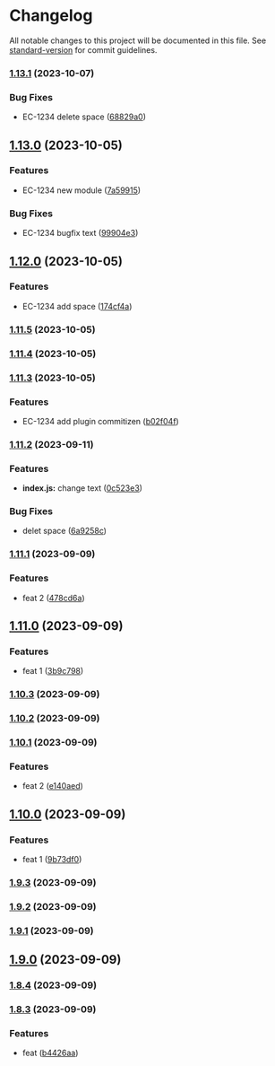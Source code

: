 # Changelog

All notable changes to this project will be documented in this file. See [standard-version](https://github.com/conventional-changelog/standard-version) for commit guidelines.

### [1.13.1](https://github.com/Vlador15/versions/compare/v1.13.0...v1.13.1) (2023-10-07)


### Bug Fixes

* EC-1234 delete space ([68829a0](https://github.com/Vlador15/versions/commit/68829a03cdf05483b28a5cf52152da3b353d68c1))

## [1.13.0](https://github.com/Vlador15/versions/compare/v1.12.0...v1.13.0) (2023-10-05)


### Features

* EC-1234 new module ([7a59915](https://github.com/Vlador15/versions/commit/7a59915e5c7f570c00cd92945cc2b14fb2530fcb))


### Bug Fixes

* EC-1234 bugfix text ([99904e3](https://github.com/Vlador15/versions/commit/99904e304d37069ccfccbb32a6ba412ac8ae5a79))

## [1.12.0](https://github.com/Vlador15/versions/compare/v1.11.5...v1.12.0) (2023-10-05)


### Features

* EC-1234 add space ([174cf4a](https://github.com/Vlador15/versions/commit/174cf4a7f79770b0c95830d4f742f4afab249299))

### [1.11.5](https://github.com/Vlador15/versions/compare/v1.11.4...v1.11.5) (2023-10-05)

### [1.11.4](https://github.com/Vlador15/versions/compare/v1.11.3...v1.11.4) (2023-10-05)

### [1.11.3](https://github.com/Vlador15/versions/compare/v1.11.2...v1.11.3) (2023-10-05)


### Features

* EC-1234 add plugin commitizen ([b02f04f](https://github.com/Vlador15/versions/commit/b02f04f0be175d6a143aab526fea559857eb9b35))

### [1.11.2](https://github.com/Vlador15/versions/compare/v1.11.1...v1.11.2) (2023-09-11)


### Features

* **index.js:** change text ([0c523e3](https://github.com/Vlador15/versions/commit/0c523e33daebda5aec53a6c48e37779b629626d6))


### Bug Fixes

* delet space ([6a9258c](https://github.com/Vlador15/versions/commit/6a9258cec286c774f825e4ad4313c550bc90e07b))

### [1.11.1](https://github.com/Vlador15/versions/compare/v1.11.0...v1.11.1) (2023-09-09)


### Features

* feat 2 ([478cd6a](https://github.com/Vlador15/versions/commit/478cd6a3a8593abdb2b439e8d70276f4fce66df1))

## [1.11.0](https://github.com/Vlador15/versions/compare/v1.10.3...v1.11.0) (2023-09-09)


### Features

* feat 1 ([3b9c798](https://github.com/Vlador15/versions/commit/3b9c798b58fab07367d0369f6e808ba9f94e6671))

### [1.10.3](https://github.com/Vlador15/versions/compare/v1.10.2...v1.10.3) (2023-09-09)

### [1.10.2](https://github.com/Vlador15/versions/compare/v1.10.1...v1.10.2) (2023-09-09)

### [1.10.1](https://github.com/Vlador15/versions/compare/v1.10.0...v1.10.1) (2023-09-09)


### Features

* feat 2 ([e140aed](https://github.com/Vlador15/versions/commit/e140aed1015898d46f7c13d12a3fefd4e5e85a65))

## [1.10.0](https://github.com/Vlador15/versions/compare/v1.9.3...v1.10.0) (2023-09-09)


### Features

* feat 1 ([9b73df0](https://github.com/Vlador15/versions/commit/9b73df0a341e9899b22aae90ca3bd58a4aa2ef11))

### [1.9.3](https://github.com/Vlador15/versions/compare/v1.9.2...v1.9.3) (2023-09-09)

### [1.9.2](https://github.com/Vlador15/versions/compare/v1.9.1...v1.9.2) (2023-09-09)

### [1.9.1](https://github.com/Vlador15/versions/compare/v1.9.0...v1.9.1) (2023-09-09)

## [1.9.0](https://github.com/Vlador15/versions/compare/v1.8.4...v1.9.0) (2023-09-09)

### [1.8.4](https://github.com/Vlador15/versions/compare/v1.8.3...v1.8.4) (2023-09-09)

### [1.8.3](https://github.com/Vlador15/versions/compare/v1.8.2...v1.8.3) (2023-09-09)


### Features

* feat ([b4426aa](https://github.com/Vlador15/versions/commit/b4426aa81455bc7eebf75c1951d9d28c46fc1ff1))
